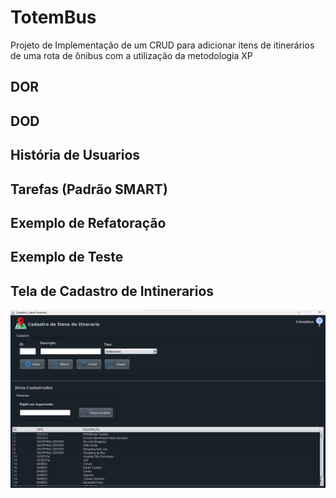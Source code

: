 # TotemBus
Projeto de Implementação de um CRUD para adicionar itens de itinerários de uma rota de ônibus com a utilização da metodologia XP

## DOR

## DOD

## História de Usuarios

## Tarefas (Padrão SMART)

## Exemplo de Refatoração

## Exemplo de Teste

## Tela de Cadastro de Intinerarios

![](https://github.com/MathMaranhao/TotemBus/blob/main/Tela%20de%20Cadastro%20dos%20itens%20de%20itinerario.png)


